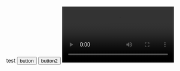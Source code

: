 <script>
    "use strict";
    // 映像をストリーミングする
    const mediaStreamConstraints = {
        video: true,
        audio: false
    };

    // ストリームが読み込まれる動画要素
    const localVideo = document.getElementById('local_video');

    // 動画で再生されるlocalStream。
    let localStream;

    // video要素にMediaStreamを追加する処理。
    function gotLocalMediaStream(mediaStream) {
        localStream = mediaStream;
	console.log(document.querySelector("video"));
	console.log(mediaStream);
        localVideo.src = localStream;
	window.alert("button 1　OK");
    }

    // エラー処理
    function handleLocalMediaStreamError(error) {
        console.log("navigator.getUserMedia error: ", error);
	window.alert("navigator.getUserMedia error: ", error);
    }

    function buttonClick(){
        navigator.mediaDevices
  　　　　　　　　　　　　　　　　.getUserMedia(mediaStreamConstraints)
  　　　　　　　　　　　　　　　　.then(gotLocalMediaStream)
  　　　　　　　　　　　　　　　　.catch(handleLocalMediaStreamError);
   }
    function button2Click(){
        navigator.getUserMedia({video: true, audio: false},
	    function(stream) {
	        window.alert("button2 worked");
                var video = document.querySelector('video');
                video.srcObject = stream;
                video.onloadedmetadata = function(e) {
                    video.play();
                };
            },
	    function(err) {
	        window.alert("button2 not worked");
                window.alert("The following error occurred: " + err.name);
            }
       );
   }
</script>

<h> test </h>
<input type="button" value="button" onclick="buttonClick()">
<input type="button" value="button2" onclick="button2Click()">
<video id="local_video" src="" autoplay playsinline></video>
